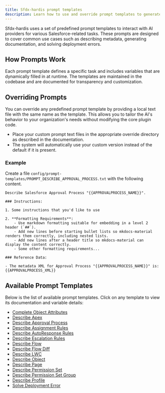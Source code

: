 ```yaml
---
title: Sfdx-hardis prompt templates
description: Learn how to use and override prompt templates to generate documentation or solve Salesforce CLI deployment errors
---
```

<!-- markdownlint-disable MD013 -->

Sfdx-hardis uses a set of predefined prompt templates to interact with AI providers for various Salesforce-related tasks. These prompts are designed to cover common use cases such as describing metadata, generating documentation, and solving deployment errors.

## How Prompts Work

Each prompt template defines a specific task and includes variables that are dynamically filled in at runtime. The templates are maintained in the codebase and are documented for transparency and customization.

## Overriding Prompts

You can override any predefined prompt template by providing a local text file with the same name as the template. This allows you to tailor the AI's behavior to your organization's needs without modifying the core plugin code.

- Place your custom prompt text files in the appropriate override directory as described in the documentation.
- The system will automatically use your custom version instead of the default if it is present.

### Example

Create a file `config/prompt-templates/PROMPT_DESCRIBE_APPROVAL_PROCESS.txt` with the following content.

```
Describe Salesforce Approval Process "{{APPROVALPROCESS_NAME}}".

### Instructions:

1. Some instructions that you'd like to use

2. **Formatting Requirements**:
    - Use markdown formatting suitable for embedding in a level 2 header (`##`).
    - Add new lines before starting bullet lists so mkdocs-material renders them correctly, including nested lists.
    - Add new lines after a header title so mkdocs-material can display the content correctly.
    - Some other formatting requirements...

### Reference Data:

- The metadata XML for Approval Process "{{APPROVALPROCESS_NAME}}" is:
{{APPROVALPROCESS_XML}}
```

## Available Prompt Templates

Below is the list of available prompt templates. Click on any template to view its documentation and variable details:

- [Complete Object Attributes](prompt-templates/PROMPT_COMPLETE_OBJECT_ATTRIBUTES_MD.md)
- [Describe Apex](prompt-templates/PROMPT_DESCRIBE_APEX.md)
- [Describe Approval Process](prompt-templates/PROMPT_DESCRIBE_APPROVAL_PROCESS.md)
- [Describe Assignment Rules](prompt-templates/PROMPT_DESCRIBE_ASSIGNMENT_RULES.md)
- [Describe AutoResponse Rules](prompt-templates/PROMPT_DESCRIBE_AUTORESPONSE_RULES.md)
- [Describe Escalation Rules](prompt-templates/PROMPT_DESCRIBE_ESCALATION_RULES.md)
- [Describe Flow](prompt-templates/PROMPT_DESCRIBE_FLOW.md)
- [Describe Flow Diff](prompt-templates/PROMPT_DESCRIBE_FLOW_DIFF.md)
- [Describe LWC](prompt-templates/PROMPT_DESCRIBE_LWC.md)
- [Describe Object](prompt-templates/PROMPT_DESCRIBE_OBJECT.md)
- [Describe Page](prompt-templates/PROMPT_DESCRIBE_PAGE.md)
- [Describe Permission Set](prompt-templates/PROMPT_DESCRIBE_PERMISSION_SET.md)
- [Describe Permission Set Group](prompt-templates/PROMPT_DESCRIBE_PERMISSION_SET_GROUP.md)
- [Describe Profile](prompt-templates/PROMPT_DESCRIBE_PROFILE.md)
- [Solve Deployment Error](prompt-templates/PROMPT_SOLVE_DEPLOYMENT_ERROR.md)
